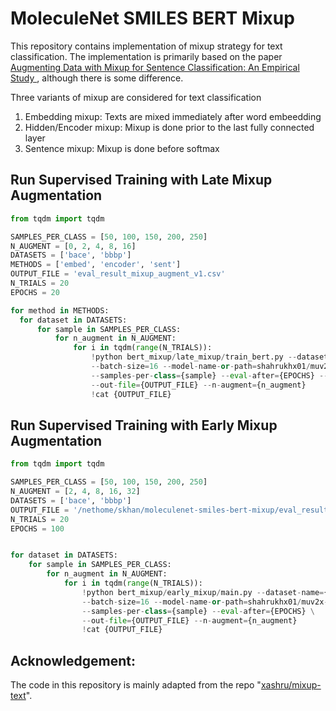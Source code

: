# MoleculeNet SMILES BERT Mixup

This repository contains implementation of mixup strategy for text classification. The implementation is primarily based on the paper [Augmenting Data with Mixup for Sentence Classification: An Empirical Study
](https://arxiv.org/abs/1905.08941), although there is some difference.

Three variants of mixup are considered for text classification
1. Embedding mixup: Texts are mixed immediately after word embeedding
2. Hidden/Encoder mixup: Mixup is done prior to the last fully connected layer
3.  Sentence mixup: Mixup is done before softmax

## Run Supervised Training with Late Mixup Augmentation

```python
from tqdm import tqdm

SAMPLES_PER_CLASS = [50, 100, 150, 200, 250]
N_AUGMENT = [0, 2, 4, 8, 16]
DATASETS = ['bace', 'bbbp']
METHODS = ['embed', 'encoder', 'sent']
OUTPUT_FILE = 'eval_result_mixup_augment_v1.csv'
N_TRIALS = 20
EPOCHS = 20

for method in METHODS:
  for dataset in DATASETS:
      for sample in SAMPLES_PER_CLASS:
          for n_augment in N_AUGMENT:
              for i in tqdm(range(N_TRIALS)):
                  !python bert_mixup/late_mixup/train_bert.py --dataset-name={dataset} --epoch={EPOCHS} \
                  --batch-size=16 --model-name-or-path=shahrukhx01/muv2x-simcse-smole-bert \
                  --samples-per-class={sample} --eval-after={EPOCHS} --method={method} \
                  --out-file={OUTPUT_FILE} --n-augment={n_augment}
                  !cat {OUTPUT_FILE}
```

## Run Supervised Training with Early Mixup Augmentation
```python
from tqdm import tqdm

SAMPLES_PER_CLASS = [50, 100, 150, 200, 250]
N_AUGMENT = [2, 4, 8, 16, 32]
DATASETS = ['bace', 'bbbp']
OUTPUT_FILE = '/nethome/skhan/moleculenet-smiles-bert-mixup/eval_result_early_mixup.csv'
N_TRIALS = 20
EPOCHS = 100


for dataset in DATASETS:
    for sample in SAMPLES_PER_CLASS:
        for n_augment in N_AUGMENT:
            for i in tqdm(range(N_TRIALS)):
                !python bert_mixup/early_mixup/main.py --dataset-name={dataset} --epoch={EPOCHS} \
                --batch-size=16 --model-name-or-path=shahrukhx01/muv2x-simcse-smole-bert \
                --samples-per-class={sample} --eval-after={EPOCHS} \
                --out-file={OUTPUT_FILE} --n-augment={n_augment}
                !cat {OUTPUT_FILE}
```

## Acknowledgement:
The code in this repository is mainly adapted from the repo "[xashru/mixup-text](https://github.com/xashru/mixup-text)". 
